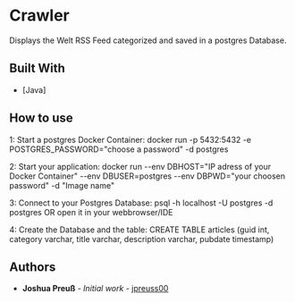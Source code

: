 # Crawler

Displays the Welt RSS Feed categorized and saved in a postgres Database.

## Built With

* [Java]

## How to use

1: Start a postgres Docker Container: docker run -p 5432:5432 -e POSTGRES_PASSWORD="choose a password" -d postgres

2: Start your application: docker run --env DBHOST="IP adress of your Docker Container" --env DBUSER=postgres --env DBPWD="your choosen password" -d "Image name"

3: Connect to your Postgres Database: psql -h localhost -U postgres -d postgres     OR      open it in your webbrowser/IDE

4: Create the Database and the table: CREATE TABLE articles (guid int, category varchar, title varchar, description varchar, pubdate timestamp)

## Authors

* **Joshua Preuß** - *Initial work* - [jpreuss00](https://github.com/jpreuss00)
